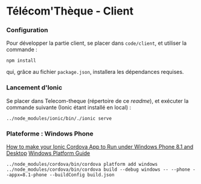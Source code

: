 Télécom'Thèque - Client
=======================

### Configuration

Pour développer la partie client, se placer dans `code/client`, et utiliser la commande :

```
npm install
```

qui, grâce au fichier `package.json`, installera les dépendances requises.

### Lancement d'Ionic

Se placer dans Telecom-theque (répertoire de ce *readme*), et exécuter la commande suivante (Ionic étant installé en local) :

```
../node_modules/ionic/bin/./ionic serve
```

### Plateforme : Windows Phone

[How to make your Ionic Cordova App to Run under Windows Phone 8.1 and Desktop](http://www.badpenguin.org/how-to-make-your-ionic-cordova-app-to-run-under-windows-phone-8-1-and-desktop)
[Windows Platform Guide](https://cordova.apache.org/docs/en/latest/guide/platforms/win8/index.html)

```
../node_modules/cordova/bin/cordova platform add windows
../node_modules/cordova/bin/cordova build --debug windows -- --phone --appx=8.1-phone --buildConfig build.json
```
